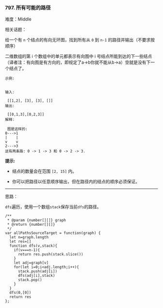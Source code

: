 ### 797. 所有可能的路径

难度：Middle

相关话题：

给一个有 `n` 个结点的有向无环图，找到所有从 `0` 到 `n-1` 的路径并输出（不要求按顺序）



二维数组的第 i 个数组中的单元都表示有向图中 i 号结点所能到达的下一些结点（译者注：有向图是有方向的，即规定了a&rarr;b你就不能从b&rarr;a）空就是没有下一个结点了。



```
示例:


输入:

 [[1,2], [3], [3], []] 
输出:

 [[0,1,3],[0,2,3]] 
解释:

 图是这样的:
0--->1
|    |
v    v
2--->3
这有两条路: 0 -> 1 -> 3 和 0 -> 2 -> 3.
```


**提示:** 




* 结点的数量会在范围 `[2, 15]` 内。

* 你可以把路径以任意顺序输出，但在路径内的结点的顺序必须保证。






-----

思路：

`dfs`遍历，使用一个数组`stack`保存当前`dfs`的路径。
```
/**
 * @param {number[][]} graph
 * @return {number[][]}
 */
var allPathsSourceTarget = function(graph) {
  let n=graph.length
  let res=[]
  function dfs(v,stack){
    if(v===n-1){
      return res.push(stack.slice())
    }
    let adj=graph[v]
    for(let i=0;i<adj.length;i++){
      stack.push(adj[i])
      dfs(adj[i],stack)
      stack.pop()
    }
  }
  dfs(0,[0])
  return res
};
```

